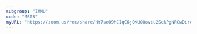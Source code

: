 ```yaml
---
subgroup: "IMMU"
code: "MS03"
myURL: "https://zoom.us/rec/share/HY7se09hCIqC6jOKUOQovcu2SckPgNRCwDirqumjW8uYp-kajiHPDtZWT0hkO0wm.FImq_vG_o-yE-uz3"
---
```

